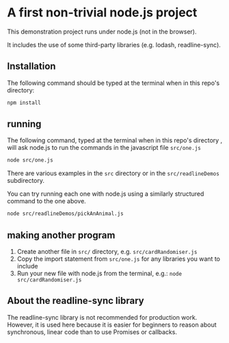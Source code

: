 # A first non-trivial node.js project

This demonstration project runs under node.js (not in the browser).

It includes the use of some third-party libraries (e.g. lodash, readline-sync).

## Installation

The following command should be typed at the terminal when in this repo's directory:

```bash
npm install
```

## running

The following command, typed at the terminal when in this repo's directory , will ask node.js to run the commands in the javascript file `src/one.js`

```bash
node src/one.js
```

There are various examples in the `src` directory or in the `src/readlineDemos` subdirectory.

You can try running each one with node.js using a similarly structured command to the one above.

```bash
node src/readlineDemos/pickAnAnimal.js
```

## making another program

1. Create another file in `src/` directory, e.g. `src/cardRandomiser.js`
2. Copy the import statement from `src/one.js` for any libraries you want to include
3. Run your new file with node.js from the terminal, e.g.: `node src/cardRandomiser.js`

## About the readline-sync library

The readline-sync library is not recommended for production work. However, it is used here because it is easier for beginners to reason about synchronous, linear code than to use Promises or callbacks.
